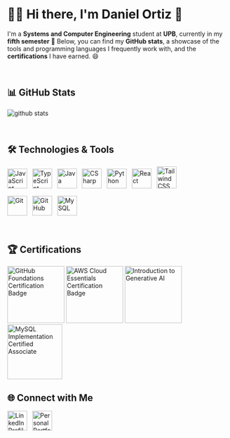 # 🧑‍💻 Hi there, I'm Daniel Ortiz 👋
I'm a **Systems and Computer Engineering** student at **UPB**, currently in my **fifth semester** 🤩
Below, you can find my **GitHub stats**, a showcase of the tools and programming languages I frequently work with, and the **certifications** I have earned. 😄

<br>

## 📊 GitHub Stats
![github stats](https://github-readme-stats.vercel.app/api/top-langs/?username=dano796&layout=donut&theme=dark)

<br>

## 🛠 Technologies & Tools
<img src="https://cdn.jsdelivr.net/gh/devicons/devicon@latest/icons/javascript/javascript-original.svg" alt="JavaScript" width="45" height="45"/> &nbsp;
<img src="https://cdn.jsdelivr.net/gh/devicons/devicon@latest/icons/typescript/typescript-original.svg" alt="TypeScript" width="45" height="45"/> &nbsp;
<img src="https://cdn.jsdelivr.net/gh/devicons/devicon@latest/icons/java/java-original.svg" alt="Java" width="45" height="45"/> &nbsp;
<img src="https://cdn.jsdelivr.net/gh/devicons/devicon@latest/icons/csharp/csharp-original.svg" alt="CSharp" width="45" height="45"/> &nbsp;
<img src="https://cdn.jsdelivr.net/gh/devicons/devicon@latest/icons/python/python-original.svg" alt="Python" width="45" height="45"/> &nbsp;
<img src="https://cdn.jsdelivr.net/gh/devicons/devicon@latest/icons/react/react-original.svg" alt="React" width="45" height="45"/> &nbsp;
<img src="https://cdn.jsdelivr.net/gh/devicons/devicon@latest/icons/tailwindcss/tailwindcss-original.svg" alt="Tailwind CSS" width="45" height="50"/> &nbsp;
<!-- <img src="https://cdn.jsdelivr.net/gh/devicons/devicon@latest/icons/nodejs/nodejs-original.svg" alt="Node.js" width="45" height="45"/> &nbsp; -->
<img src="https://cdn.jsdelivr.net/gh/devicons/devicon@latest/icons/git/git-original.svg" alt="Git" width="45" height="45"/> &nbsp;
<img src="https://cdn.jsdelivr.net/gh/devicons/devicon@latest/icons/github/github-original.svg" alt="GitHub" width="45" height="45"/> &nbsp;
<img src="https://cdn.jsdelivr.net/gh/devicons/devicon@latest/icons/mysql/mysql-original.svg" alt="MySQL" width="45" height="45"/> &nbsp;

<br>

## 🏆 Certifications
<a href="https://www.credly.com/badges/8879aa2b-03fe-4348-9c76-ffc044f99933/public_url" target="_blank"><img src="https://images.credly.com/size/340x340/images/024d0122-724d-4c5a-bd83-cfe3c4b7a073/image.png" alt="GitHub Foundations Certification Badge" width="130" height="130"/></a>
<a href="https://www.credly.com/badges/325a6fb3-6170-4047-a502-92df9c0c0fe3/public_url" target="_blank"><img src="https://images.credly.com/size/340x340/images/ec621e2a-c8f0-4459-806c-ae11829d372a/image.png" alt="AWS Cloud Essentials Certification Badge" width="130" height="130"/></a>
<a href="https://www.credly.com/badges/5e95bc84-052f-44bd-a846-3d40541d5c8e/public_url" target="_blank"><img src="https://images.credly.com/size/680x680/images/4b68a030-53d0-414b-be57-b1837bc3b3e6/image.png" alt="Introduction to Generative AI" width="130" height="130"/></a>
<a href="https://catalog-education.oracle.com/ords/certview/sharebadge?id=BFA3F87360CDAC45CB643C3337254D2AC488C2B33E5BA718A337DB36DC3A5CD4" target="_blank"><img src="https://i.postimg.cc/Wzp6SQ21/MYSQLIMPOCA.png" alt="MySQL Implementation Certified Associate" width="125" height="125"/></a>


## 🌐 Connect with Me
<a href="https://www.linkedin.com/in/daniel-ortiza/" target="_blank"><img src="https://cdn.jsdelivr.net/gh/devicons/devicon@latest/icons/linkedin/linkedin-original.svg" alt="LinkedIn Profile" width="45" height="45"/></a> &nbsp;
<a href="https://personal-portfolio-daniel-ortiz.vercel.app/" target="_blank"><img src="https://cdn.jsdelivr.net/gh/devicons/devicon@latest/icons/devicon/devicon-plain.svg" alt="Personal Portfolio" width="45" height="45"/></a>

<!--
**dano796/dano796** is a ✨ *special* ✨ repository because its `README.md` (this file) appears on your GitHub profile.
Here are some ideas to get you started:
- 🔭 I'm currently working on ...
- 🌱 I'm currently learning ...
- 👯 I'm looking to collaborate on ...
- 🤔 I'm looking for help with ...
- 💬 Ask me about ...
- 📫 How to reach me: ...
- 😄 Pronouns: ...
- ⚡ Fun fact: ...
- References:
  https://github.com/anuraghazra/github-readme-stats
  https://github.com/alexandresanlim
  https://github.com/alexandresanlim/Badges4-README.md-Profile
  https://hendrasob.github.io/badges/
  https://devicon.dev
  https://rahuldkjain.github.io/gh-profile-readme-generator/
-->
